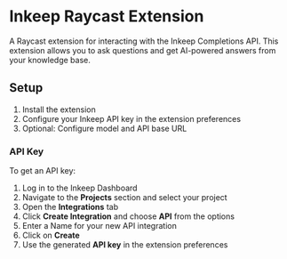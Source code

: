 # Inkeep Raycast Extension

A Raycast extension for interacting with the Inkeep Completions API. This extension allows you to ask questions and get AI-powered answers from your knowledge base.

## Setup

1. Install the extension
2. Configure your Inkeep API key in the extension preferences
3. Optional: Configure model and API base URL

### API Key

To get an API key:

1. Log in to the Inkeep Dashboard
2. Navigate to the **Projects** section and select your project
3. Open the **Integrations** tab
4. Click **Create Integration** and choose **API** from the options
5. Enter a Name for your new API integration
6. Click on **Create**
7. Use the generated **API key** in the extension preferences
